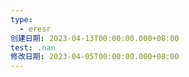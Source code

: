 ```yaml
---
type:
  - eresr
创建日期: 2023-04-13T00:00:00.000+08:00
test: .nan
修改日期: 2023-04-05T00:00:00.000+08:00
---
```




